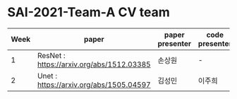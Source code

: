 # SAI-2021-Team-A CV team
|Week|paper|paper presenter|code presenter|Youtube|
|---|------|---|---|----|
|1|ResNet : https://arxiv.org/abs/1512.03385|손상원|-|-|
|2|Unet : https://arxiv.org/abs/1505.04597|김성민|이주희|-|
